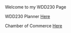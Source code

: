 Welcome to my WDD230 Page

WDD230 Planner [Here](https://ncclapyohands.github.io/WDD_230/)

Chamber of Commerce [Here](https://ncclapyohands.github.io/WDD_230/Chamber/index.html)